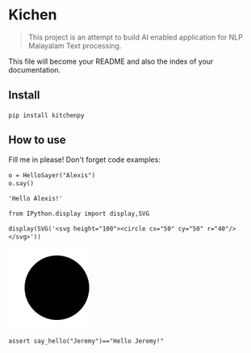 # Kichen
> This project is an attempt to build AI enabled application for NLP Malayalam Text processing.


This file will become your README and also the index of your documentation.

## Install

`pip install kitchenpy`

## How to use

Fill me in please! Don't forget code examples:

```
o = HelloSayer("Alexis")
o.say()
```




    'Hello Alexis!'



```
from IPython.display import display,SVG
```

```
display(SVG('<svg height="100"><circle cx="50" cy="50" r="40"/></svg>'))
```


    
![svg](docs/images/output_7_0.svg)
    


```
assert say_hello("Jeremy")=="Hello Jeremy!"
```
